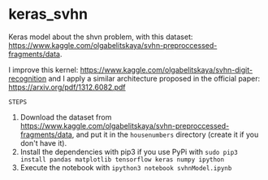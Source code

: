 # keras_svhn
Keras model about the shvn problem, with this dataset: https://www.kaggle.com/olgabelitskaya/svhn-preproccessed-fragments/data. 

I improve this kernel: https://www.kaggle.com/olgabelitskaya/svhn-digit-recognition and I apply a similar architecture proposed in the
official paper: https://arxiv.org/pdf/1312.6082.pdf

```STEPS``` 

1. Download the dataset from https://www.kaggle.com/olgabelitskaya/svhn-preproccessed-fragments/data, and put it in the `housenumbers` directory (create it if you don't have it).
2. Install the dependencies with pip3 if you use PyPi with `sudo pip3 install pandas matplotlib tensorflow keras numpy ipython`
3. Execute the notebook with `ipython3 notebook svhnModel.ipynb`


